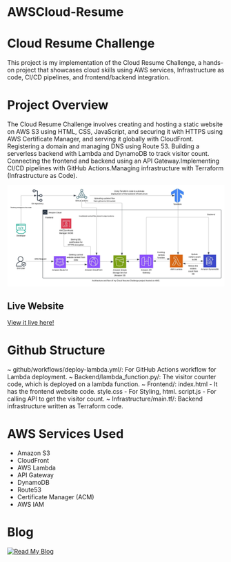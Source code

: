 # AWSCloud-Resume
# Cloud Resume Challenge

This project is my implementation of the Cloud Resume Challenge, a hands-on project that showcases cloud skills using AWS services, Infrastructure as code, CI/CD pipelines, and frontend/backend integration.

# Project Overview
The Cloud Resume Challenge involves creating and hosting a static website on AWS S3 using HTML, CSS, JavaScript, and securing it with HTTPS using AWS Certificate Manager, and serving it globally with CloudFront. Registering a domain and managing DNS using Route 53. Building a serverless backend with Lambda and DynamoDB to track visitor count. Connecting the frontend and backend using an API Gateway.Implementing CI/CD pipelines with GitHub Actions.Managing infrastructure with Terraform (Infrastructure as Code).

![Architecture Diagram](assets/architecture.jpeg)

## Live Website
[View it live here!](https://anusha-cloud-resume.com)

# Github Structure
~ github/workflows/deploy-lambda.yml/: For GitHub Actions workflow for Lambda deployment.
~ Backend/lambda_function.py/: The visitor counter code, which is deployed on a lambda function.
~ Frontend/: index.html - It has the frontend website code.
             style.css - For Styling, html.
             script.js - For calling API to get the visitor count.
~ Infrastructure/main.tf/: Backend infrastructure written as Terraform code.

# AWS Services Used

* Amazon S3
* CloudFront
* AWS Lambda
* API Gateway
* DynamoDB
* Route53
* Certificate Manager (ACM)
* AWS IAM

# Blog

[![Read My Blog](https://img.shields.io/badge/Read%20My%20Blog-Click%20Here-blue?style=for-the-badge)](https://anushajampula.medium.com)
